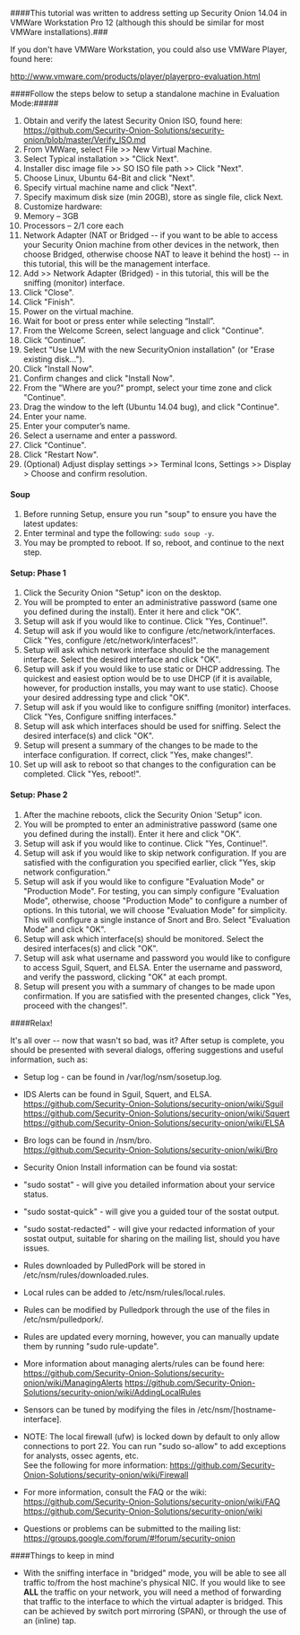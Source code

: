 ####This tutorial was written to address setting up Security Onion 14.04 in VMWare Workstation Pro 12 (although this should be similar for most VMWare installations).###

If you don't have VMWare Workstation, you could also use VMWare Player, found here:

http://www.vmware.com/products/player/playerpro-evaluation.html  


####Follow the steps below to setup a standalone machine in Evaluation Mode:#####
  1. Obtain and verify the latest Security Onion ISO, found here:  
https://github.com/Security-Onion-Solutions/security-onion/blob/master/Verify_ISO.md
  1. From VMWare, select File >> New Virtual Machine.
  1. Select Typical installation >> "Click Next".
  1. Installer disc image file  >> SO ISO file path >> Click "Next".
  1. Choose Linux, Ubuntu 64-Bit and click "Next".
  1. Specify virtual machine name and click "Next".
  1. Specify maximum disk size (min 20GB), store as single file, click Next.
  1. Customize hardware:
   1. Memory – 3GB
   1. Processors – 2/1 core each
   1. Network Adapter (NAT or Bridged -- if you want to be able to access your Security Onion machine from other devices in the network, then choose Bridged, otherwise choose NAT to leave it behind the host) -- in this tutorial, this will be the management interface.
   1. Add >> Network Adapter (Bridged) - in this tutorial, this will be the sniffing (monitor) interface.
  1. Click "Close".
  1. Click "Finish".
  1. Power on the virtual machine.
  1. Wait for boot or press enter while selecting “Install”.
  1. From the Welcome Screen, select language and click "Continue".
  1. Click “Continue”.
  1. Select "Use LVM with the new SecurityOnion installation" (or "Erase existing disk…").
  1. Click "Install Now".
  1. Confirm changes and click "Install Now".
  1. From the "Where are you?" prompt, select your time zone and click "Continue".
  1. Drag the window to the left (Ubuntu 14.04 bug), and click "Continue".
  1. Enter your name.
  1. Enter your computer’s name.
  1. Select a username and enter a password.
  1. Click "Continue".
  1. Click "Restart Now".
  1. (Optional) Adjust display settings >> Terminal Icons, Settings >> Display > Choose and confirm resolution.   


#### Soup

  1. Before running Setup, ensure you run "soup" to ensure you have the latest updates:
   1. Enter terminal and type the following: `sudo soup -y`.
   1. You may be prompted to reboot.  If so, reboot, and continue to the next step.

#### Setup: Phase 1

  1. Click the Security Onion "Setup" icon on the desktop.
  1. You will be prompted to enter an administrative password (same one you defined during the install).  Enter it here and click "OK".
  1. Setup will ask if you would like to continue.  Click "Yes, Continue!".
  1. Setup will ask if you would like to configure /etc/network/interfaces. Click "Yes, configure /etc/network/interfaces!".
  1. Setup will ask which network interface should be the management interface.  Select the desired interface and click "OK". 
  1. Setup will ask if you would like to use static or DHCP addressing.  The quickest and easiest option would be to use DHCP (if it is available, however, for production installs, you may want to use static).  Choose your desired addressing type and click "OK".
  1. Setup will ask if you would like to configure sniffing (monitor) interfaces.  Click "Yes, Configure sniffing interfaces."
  1. Setup will ask which interfaces should be used for sniffing.  Select the desired interface(s) and click "OK".
  1. Setup will present a summary of the changes to be made to the interface configuration.  If correct, click "Yes, make changes!".
  1. Set up will ask to reboot so that changes to the configuration can be completed.  Click "Yes, reboot!".  

#### Setup: Phase 2

   1. After the machine reboots, click the Security Onion 'Setup" icon.
   1. You will be prompted to enter an administrative password (same one you defined during the install).  Enter it here and click "OK".
   1. Setup will ask if you would like to continue.  Click "Yes, Continue!".
   1. Setup will ask if you would like to skip network configuration.  If you are satisfied with the configuration you specified earlier, click "Yes, skip network configuration."
   1. Setup will ask if you would like to configure "Evaluation Mode" or "Production Mode".  For testing, you can simply configure "Evaluation Mode", otherwise, choose "Production Mode" to configure a number of options.  In this tutorial, we will choose "Evaluation Mode" for simplicity.  This will configure a single instance of Snort and Bro.  Select "Evaluation Mode" and click "OK".
   1. Setup will ask which interface(s) should be monitored.  Select the desired interfaces(s) and click "OK".
   1. Setup will ask what username and password you would like to configure to access Sguil, Squert, and ELSA.  Enter the username and password, and verify the password, clicking "OK" at each prompt.
   1. Setup will present you with a summary of changes to be made upon confirmation.  If you are satisfied with the presented changes, click "Yes, proceed with the changes!".  

####Relax!

It's all over -- now that wasn't so bad, was it?  After setup is complete, you should be presented with several dialogs, offering suggestions and useful information, such as:

* Setup log - can be found in /var/log/nsm/sosetup.log.
* IDS Alerts can be found in Sguil, Squert, and ELSA.  
https://github.com/Security-Onion-Solutions/security-onion/wiki/Sguil  
https://github.com/Security-Onion-Solutions/security-onion/wiki/Squert  
https://github.com/Security-Onion-Solutions/security-onion/wiki/ELSA  

* Bro logs can be found in /nsm/bro.  
https://github.com/Security-Onion-Solutions/security-onion/wiki/Bro

* Security Onion Install information can be found via sostat:
 * "sudo sostat" - will give you detailed information about your service status.
 * "sudo sostat-quick"  - will give you a guided tour of the sostat output.
 * "sudo sostat-redacted" - will give your redacted information of your sostat output, suitable for sharing on the mailing list, should you have issues.  

* Rules downloaded by PulledPork will be stored in /etc/nsm/rules/downloaded.rules.
* Local rules can be added to /etc/nsm/rules/local.rules.
* Rules can be modified by Pulledpork through the use of the files in /etc/nsm/pulledpork/.
* Rules are updated every morning, however, you can manually update them by running "sudo rule-update".
* More information about managing alerts/rules can be found here:  
https://github.com/Security-Onion-Solutions/security-onion/wiki/ManagingAlerts
https://github.com/Security-Onion-Solutions/security-onion/wiki/AddingLocalRules

* Sensors can be tuned by modifying the files in /etc/nsm/[hostname-interface].

* NOTE: The local firewall (ufw) is locked down by default to only allow connections to port 22.  You can run "sudo so-allow" to add exceptions for analysts, ossec agents, etc.  
See the following for more information:
https://github.com/Security-Onion-Solutions/security-onion/wiki/Firewall

* For more information, consult the FAQ or the wiki:  
https://github.com/Security-Onion-Solutions/security-onion/wiki/FAQ  
https://github.com/Security-Onion-Solutions/security-onion/wiki

* Questions or problems can be submitted to the mailing list:
https://groups.google.com/forum/#!forum/security-onion

####Things to keep in mind

* With the sniffing interface in "bridged" mode, you will be able to see all traffic to/from the host machine's physical NIC.  If you would like to see **ALL** the traffic on your network, you will need a method of forwarding that traffic to the interface to which the virtual adapter is bridged.  This can be achieved by switch port mirroring (SPAN), or through the use of an (inline) tap.